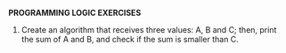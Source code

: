 __PROGRAMMING LOGIC EXERCISES__

1. Create an algorithm that receives three values: A, B and C; then, print the
sum of A and B, and check if the sum is smaller than C.